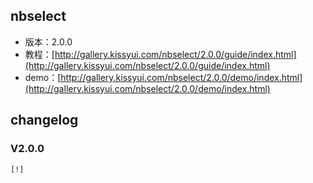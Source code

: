 ## nbselect

* 版本：2.0.0
* 教程：[http://gallery.kissyui.com/nbselect/2.0.0/guide/index.html](http://gallery.kissyui.com/nbselect/2.0.0/guide/index.html)
* demo：[http://gallery.kissyui.com/nbselect/2.0.0/demo/index.html](http://gallery.kissyui.com/nbselect/2.0.0/demo/index.html)

## changelog

### V2.0.0

    [!]


